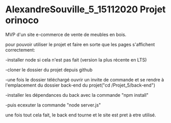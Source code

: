 # AlexandreSouville_5_15112020 Projet orinoco


MVP d'un site e-commerce de vente de meubles en bois.

pour pouvoir utiliser le projet et faire en sorte que les pages s'affichent correctement:

  -installer node si cela n'est pas fait (version la plus récente en LTS)
  
  -cloner le dossier du projet depuis github
  
  -une fois le dossier téléchargé ouvrir un invite de commande et se rendre à l'emplacement du dossier back-end du projet("cd <chemin vers le dossier>/Projet_5/back-end")
  
  -installer les dépendances du back avec la commande "npm install"
  
  -puis ecexuter la commande "node server.js"
 
une fois tout cela fait, le back end tourne et le site est pret à etre utilisé.

